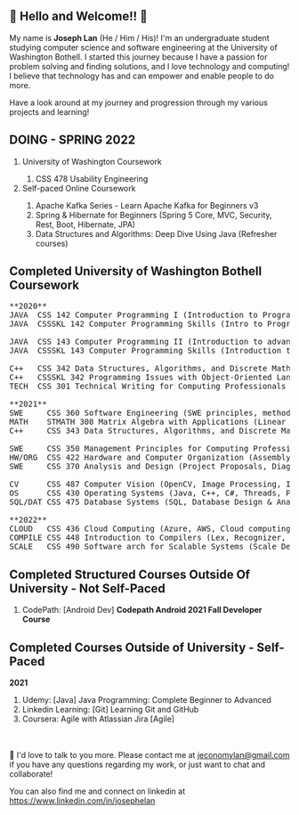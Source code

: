 <h2>👋 Hello and Welcome!! 👋</h2>

<p>
My name is <b>Joseph Lan</b> (He / Him / His)! I'm an undergraduate student studying computer science and software engineering at the University of Washington Bothell. I started this journey because I have a passion for problem solving and finding solutions, and I love technology and computing! I believe that technology has and can empower and enable people to do more.<br>
</p>
<p>
Have a look around at my journey and progression through my various projects and learning!
</p>

<h2>DOING - SPRING 2022</h2>
<ol>
  <li>University of Washington Coursework</li>
    <ol>
      <li>CSS 478 Usability Engineering
    </ol>
  <li>Self-paced Online Coursework</li>
    <ol>
      <li>Apache Kafka Series - Learn Apache Kafka for Beginners v3</li>
      <li>Spring & Hibernate for Beginners (Spring 5 Core, MVC, Security, Rest, Boot, Hibernate, JPA)</li>
      <li>Data Structures and Algorithms: Deep Dive Using Java (Refresher courses)
  </ol>
</ol>
<h2>Completed University of Washington Bothell Coursework</h2>
<pre>
**2020**
JAVA  CSS 142 Computer Programming I (Introduction to Programming Concepts)
JAVA  CSSSKL 142 Computer Programming Skills (Intro to Programming LAB)<br>
JAVA  CSS 143 Computer Programming II (Introduction to advanced DSA/ ADT)
JAVA  CSSSKL 143 Computer Programming Skills (Introduction to advanced DSA LAB)<br>
C++   CSS 342 Data Structures, Algorithms, and Discrete Mathematics (Programming with DSA, OOP)
C++   CSSSKL 342 Programming Issues with Object-Oriented Languages (Programming with DSA, OOP LAB)
TECH  CSS 301 Technical Writing for Computing Professionals (Technical Writing)<br>
**2021**
SWE     CSS 360 Software Engineering (SWE principles, methodologies, SDLC, Management)
MATH    STMATH 308 Matrix Algebra with Applications (Linear Algebra, Applications)
C++     CSS 343 Data Structures, Algorithms, and Discrete Mathematics II (DSA, OOP, BIGO, BST, GRAPH, ++)<br>
SWE     CSS 350 Management Principles for Computing Professionals (Management, EI, CM)
HW/ORG  CSS 422 Hardware and Computer Organization (Assembly, 68K)
SWE     CSS 370 Analysis and Design (Project Proposals, Diagrams, Schematics, Requirements Elicitation)<br>
CV      CSS 487 Computer Vision (OpenCV, Image Processing, Image Filtering, Image Recognition)
OS      CSS 430 Operating Systems (Java, C++, C#, Threads, Processes, Scheduling, OS)
SQL/DAT CSS 475 Database Systems (SQL, Database Design & Analysis)<br>
**2022**
CLOUD   CSS 436 Cloud Computing (Azure, AWS, Cloud computing, REST, Containers, VM)
COMPILE CSS 448 Introduction to Compilers (Lex, Recognizer, Parsers, Semantics, CodeGen, Optimization, Grammar) 
SCALE   CSS 490 Software arch for Scalable Systems (Scale Design&Analysis, API Design, NoSQL, Kafka, Message Passing)
</pre>

<h2>Completed Structured Courses Outside Of University - Not Self-Paced</h2>
<ol>
  <li>CodePath: [Android Dev] <b>Codepath Android 2021 Fall Developer Course</b></li>
</ol>

<h2>Completed Courses Outside of University - Self-Paced</h2>
<b>2021</b>
<ol>
  <li>Udemy: [Java] Java Programming: Complete Beginner to Advanced</li>
  <li>Linkedin Learning: [Git] Learning Git and GitHub</li>
  <li>Coursera: Agile with Atlassian Jira [Agile]</li>
</ol>

<br><br>
👋 I'd love to talk to you more. Please contact me at jeconomylan@gmail.com if you have any questions regarding my work, or just want to chat and collaborate!

You can also find me and connect on linkedin at https://www.linkedin.com/in/josephelan

<!--
**josephelan/josephelan** is a ✨ _special_ ✨ repository because its `README.md` (this file) appears on your GitHub profile.

Here are some ideas to get you started:

- 🔭 I’m currently working on ...
- 🌱 I’m currently learning ...
- 👯 I’m looking to collaborate on ...
- 🤔 I’m looking for help with ...
- 💬 Ask me about ...
- 📫 How to reach me: ...
- 😄 Pronouns: ...
- ⚡ Fun fact: ...
-->

